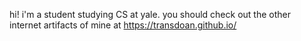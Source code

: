 hi! i'm a student studying CS at yale. you should check out the other internet artifacts of mine at https://transdoan.github.io/


